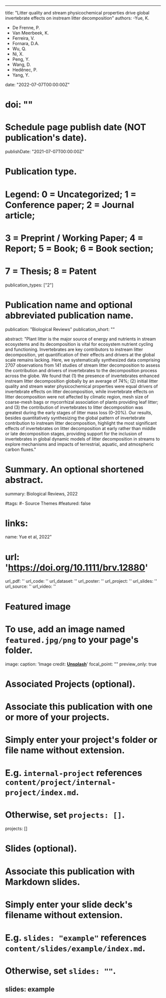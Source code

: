  ---
title: "Litter quality and stream physicochemical properties drive global invertebrate effects on instream litter decomposition"
authors:
-Yue, K.
- De Frenne, P.
- Van Meerbeek, K.
- Ferreira, V.
- Fornara, D.A.
- Wu, Q.
- Ni, X.
- Peng, Y.
- Wang, D.
- Heděnec, P.
- Yang, Y.

date: "2022-07-07T00:00:00Z"
# doi: ""

# Schedule page publish date (NOT publication's date).
publishDate: "2021-07-07T00:00:00Z"

# Publication type.
# Legend: 0 = Uncategorized; 1 = Conference paper; 2 = Journal article;
# 3 = Preprint / Working Paper; 4 = Report; 5 = Book; 6 = Book section;
# 7 = Thesis; 8 = Patent
publication_types: ["2"]

# Publication name and optional abbreviated publication name.
publication: "Biological Reviews"
publication_short: ""

abstract: "Plant litter is the major source of energy and nutrients in stream ecosystems and its decomposition is vital for ecosystem nutrient cycling and functioning. Invertebrates are key contributors to instream litter decomposition, yet quantification of their effects and drivers at the global scale remains lacking. Here, we systematically synthesized data comprising 2707 observations from 141 studies of stream litter decomposition to assess the contribution and drivers of invertebrates to the decomposition process across the globe. We found that (1) the presence of invertebrates enhanced instream litter decomposition globally by an average of 74%; (2) initial litter quality and stream water physicochemical properties were equal drivers of invertebrate effects on litter decomposition, while invertebrate effects on litter decomposition were not affected by climatic region, mesh size of coarse-mesh bags or mycorrhizal association of plants providing leaf litter; and (3) the contribution of invertebrates to litter decomposition was greatest during the early stages of litter mass loss (0–20%). Our results, besides quantitatively synthesizing the global pattern of invertebrate contribution to instream litter decomposition, highlight the most significant effects of invertebrates on litter decomposition at early rather than middle or late decomposition stages, providing support for the inclusion of invertebrates in global dynamic models of litter decomposition in streams to explore mechanisms and impacts of terrestrial, aquatic, and atmospheric carbon fluxes."
# Summary. An optional shortened abstract.
summary: Biological Reviews, 2022

#tags:
#- Source Themes
#featured: false

# links:
name: Yue et al, 2022"
# url: 'https://doi.org/10.1111/brv.12880'
url_pdf: ''
url_code: ''
url_dataset: ''
url_poster: ''
url_project: ''
url_slides: ''
url_source: ''
url_video: ''

# Featured image
# To use, add an image named `featured.jpg/png` to your page's folder. 
image:
  caption: 'Image credit: [**Unsplash**](blog.pensoft.net)'
  focal_point: ""
  preview_only: true

# Associated Projects (optional).
#   Associate this publication with one or more of your projects.
#   Simply enter your project's folder or file name without extension.
#   E.g. `internal-project` references `content/project/internal-project/index.md`.
#   Otherwise, set `projects: []`.
projects: []

# Slides (optional).
#   Associate this publication with Markdown slides.
#   Simply enter your slide deck's filename without extension.
#   E.g. `slides: "example"` references `content/slides/example/index.md`.
#   Otherwise, set `slides: ""`.
slides: example
---
